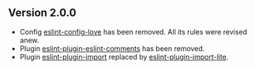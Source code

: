 ## Version 2.0.0

- Config [eslint-config-love](https://www.npmjs.com/package/eslint-config-love)
  has been removed. All its rules were revised anew.
- Plugin
  [eslint-plugin-eslint-comments](https://www.npmjs.com/package/eslint-plugin-eslint-comments)
  has been removed.
- Plugin
  [eslint-plugin-import](https://www.npmjs.com/package/eslint-plugin-import)
  replaced by
  [eslint-plugin-import-lite](https://www.npmjs.com/package/eslint-plugin-import-lite).
